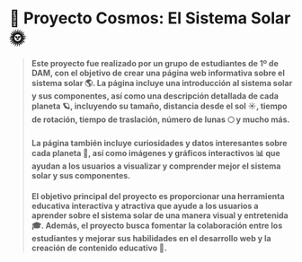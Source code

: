 # 🚀 Proyecto Cosmos: El Sistema Solar 🌞


> #### Este proyecto fue realizado por un grupo de estudiantes de 1º de DAM, con el objetivo de crear una página web informativa sobre el sistema solar 🌎. La página incluye una introducción al sistema solar y sus componentes, así como una descripción detallada de cada planeta 🪐, incluyendo su tamaño, distancia desde el sol ☀️, tiempo de rotación, tiempo de traslación, número de lunas 🌕 y mucho más.
>
> #### La página también incluye curiosidades y datos interesantes sobre cada planeta 🤔, así como imágenes y gráficos interactivos 📊 que ayudan a los usuarios a visualizar y comprender mejor el sistema solar y sus componentes.
> 
> #### El objetivo principal del proyecto es proporcionar una herramienta educativa interactiva y atractiva que ayude a los usuarios a aprender sobre el sistema solar de una manera visual y entretenida 🎓. Además, el proyecto busca fomentar la colaboración entre los estudiantes y mejorar sus habilidades en el desarrollo web y la creación de contenido educativo 🤝.